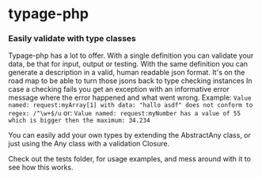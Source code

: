 # typage-php
### Easily validate with type classes
 
Typage-php has a lot to offer. 
With a single definition you can validate your data, be that for input, output or testing.
With the same definition you can generate a description in a valid, human readable json format.
It's on the road map to be able to turn those jsons back to type checking instances
In case a checking fails you get an exception with an informative error message where the error happened and what went wrong.
Example:
`Value named: request:myArray[1] with data: "hallo asdf" does not conform to regex: /^\w+$/u`
or:
`Value named: request:myNumber has a value of 55 which is bigger then the maximum: 34.234`

You can easily add your own types by extending the AbstractAny class, or just using the Any class with a validation Closure.

Check out the tests folder, for usage examples, and mess around with it to see how this works.
